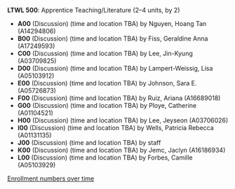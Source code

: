 **LTWL 500**: Apprentice Teaching/Literature (2–4 units, by 2)

- **A00** (Discussion) (time and location TBA) by Nguyen, Hoang Tan (A14294806)
- **B00** (Discussion) (time and location TBA) by Fiss, Geraldine Anna (A17249593)
- **C00** (Discussion) (time and location TBA) by Lee, Jin-Kyung (A03709825)
- **D00** (Discussion) (time and location TBA) by Lampert-Weissig, Lisa (A05103912)
- **E00** (Discussion) (time and location TBA) by Johnson, Sara E. (A05726873)
- **F00** (Discussion) (time and location TBA) by Ruiz, Ariana (A16689018)
- **G00** (Discussion) (time and location TBA) by Ploye, Catherine (A01104521)
- **H00** (Discussion) (time and location TBA) by Lee, Jeyseon (A03706026)
- **I00** (Discussion) (time and location TBA) by Wells, Patricia Rebecca (A01131135)
- **J00** (Discussion) (time and location TBA) by staff
- **K00** (Discussion) (time and location TBA) by Jemc, Jaclyn (A16186934)
- **L00** (Discussion) (time and location TBA) by Forbes, Camille (A05103929)

[Enrollment numbers over time](./LTWL500.tsv)
